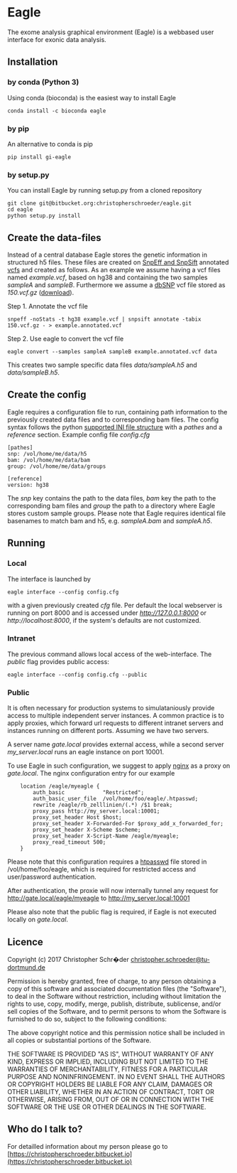 # Eagle #

The exome analysis graphical environment (Eagle) is a webbased user interface for exonic data analysis.

## Installation ##

### by conda (Python 3) ###

Using conda (bioconda) is the easiest way to install Eagle

```
conda install -c bioconda eagle
```

### by pip ###

An alternative to conda is pip

```
pip install gi-eagle
```

### by setup.py ###

You can install Eagle by running setup.py from a cloned repository

```
git clone git@bitbucket.org:christopherschroeder/eagle.git
cd eagle
python setup.py install
```

## Create the data-files ##

Instead of a central database Eagle stores the genetic information in structured h5 files. These files are created on [SnpEff and SnpSift](http://snpeff.sourceforge.net) annotated [vcfs](http://www.internationalgenome.org/wiki/Analysis/vcf4.0/) and created as follows. As an example we assume having a vcf files named *example.vcf*, based on hg38 and containing the two samples *sampleA* and *sampleB*. Furthermore we assume a [dbSNP](https://www.ncbi.nlm.nih.gov/projects/SNP/) vcf file stored as *150.vcf.gz* ([download](ftp://ftp.ncbi.nih.gov/snp/organisms/human_9606_b150_GRCh38p7/VCF/All_20170710.vcf.gz)).


Step 1. Annotate the vcf file
```
snpeff -noStats -t hg38 example.vcf | snpsift annotate -tabix 150.vcf.gz - > example.annotated.vcf
```

Step 2. Use eagle to convert the vcf file
```
eagle convert --samples sampleA sampleB example.annotated.vcf data
```
This creates two sample specific data files *data/sampleA.h5* and *data/sampleB.h5*.



## Create the config ##
Eagle requires a configuration file to run, containing path information to the previously created data files and to corresponding bam files. The config syntax follows the python [supported INI file structure](https://docs.python.org/3.6/library/configparser.html#supported-ini-file-structure) with a *pathes* and a *reference* section.
Example config file *config.cfg*
```
[pathes]
snp: /vol/home/me/data/h5
bam: /vol/home/me/data/bam
group: /vol/home/me/data/groups

[reference]
version: hg38
```
The *snp* key contains the path to the data files, *bam* key the path to the corresponding bam files and *group* the path to a directory where Eagle stores custom sample groups. Please note that Eagle requires identical file basenames to match bam and h5, e.g. *sampleA.bam* and *sampleA.h5*.

## Running ##

### Local ###
The interface is launched by
```
eagle interface --config config.cfg
```
with a given previously created *cfg* file. Per default the local webserver is running on port 8000 and is accessed under *http://127.0.0.1:8000* or *http://localhost:8000*, if the system's defaults are not customized.

### Intranet ###
The previous command allows local access of the web-interface. The *public* flag provides public access:

```
eagle interface --config config.cfg --public
```

### Public ###
It is often necessary for production systems to simulataniously provide access to multiple independent server instances.
A common practice is to apply proxies, which forward url requests to different intranet servers and instances running on different ports.
Assuming we have two servers.

A server name *gate.local* provides external access, while a second server *my_server.local* runs an eagle instance on port 10001.

To use Eagle in such configuration, we suggest to apply [nginx](https://nginx.org/en/) as a proxy on *gate.local*.
The nginx configuration entry for our example 

```
    location /eagle/myeagle {
        auth_basic            "Restricted";
        auth_basic_user_file  /vol/home/foo/eagle/.htpasswd;
        rewrite /eagle/rb_zelllinien/(.*) /$1 break;
        proxy_pass http://my_server.local:10001;
        proxy_set_header Host $host;
        proxy_set_header X-Forwarded-For $proxy_add_x_forwarded_for;
        proxy_set_header X-Scheme $scheme;
        proxy_set_header X-Script-Name /eagle/myeagle;
        proxy_read_timeout 500;
    }
```
Please note that this configuration requires a [htpasswd](http://www.htaccesstools.com/htpasswd-generator/) file stored in /vol/home/foo/eagle, which is required for restricted access and user/password authentication.

After authentication, the proxie will now internally tunnel any request for http://gate.local/eagle/myeagle to http://my_server.local:10001

Please also note that the public flag is required, if Eagle is not executed locally on *gate.local*.

## Licence ##

Copyright (c) 2017 Christopher Schr�der <christopher.schroeder@tu-dortmund.de>

Permission is hereby granted, free of charge, to any person obtaining a copy of this software and associated documentation files (the "Software"), to deal in the Software without restriction, including without limitation the rights to use, copy, modify, merge, publish, distribute, sublicense, and/or sell copies of the Software, and to permit persons to whom the Software is furnished to do so, subject to the following conditions:

The above copyright notice and this permission notice shall be included in all copies or substantial portions of the Software.

THE SOFTWARE IS PROVIDED "AS IS", WITHOUT WARRANTY OF ANY KIND, EXPRESS OR IMPLIED, INCLUDING BUT NOT LIMITED TO THE WARRANTIES OF MERCHANTABILITY, FITNESS FOR A PARTICULAR PURPOSE AND NONINFRINGEMENT. IN NO EVENT SHALL THE AUTHORS OR COPYRIGHT HOLDERS BE LIABLE FOR ANY CLAIM, DAMAGES OR OTHER LIABILITY, WHETHER IN AN ACTION OF CONTRACT, TORT OR OTHERWISE, ARISING FROM, OUT OF OR IN CONNECTION WITH THE SOFTWARE OR THE USE OR OTHER DEALINGS IN THE SOFTWARE.

## Who do I talk to? ##
For detailled information about my person please go to [https://christopherschroeder.bitbucket.io](https://christopherschroeder.bitbucket.io)
